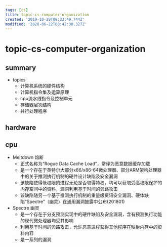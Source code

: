 ```yaml
---
tags: [cs]
title: topic-cs-computer-organization
created: '2019-10-29T09:33:49.744Z'
modified: '2020-06-22T08:42:30.327Z'
---
```


# topic-cs-computer-organization

## summary
- topics
  - 计算机系统的硬件结构
  - 计算机指令集及运算原理
  - cpu流水线指令及控制单元
  - 存储器层次结构
  - 并行处理程序

## hardware

## cpu
- Meltdown 熔断
  - 正式名称为“Rogue Data Cache Load”，常译为恶意数据缓存加载
  - 是一个存在于英特尔大部分x86/x86-64微处理器、部分ARM架构处理器中的关于推测执行机制的硬件设计缺陷及安全漏洞
  - 该缺陷使得低权限的进程无论是否取得特权，均可以获取受高权限保护的内存空间中的资料，漏洞利用基于时间的旁路攻击
  - 该缺陷随另一个基于推测执行机制的重量级资讯安全漏洞、硬体缺陷“Spectre”（幽灵）在通用漏洞披露中公布(201801)
- Spectre 幽灵
  - 是一个存在于分支预测实现中的硬件缺陷及安全漏洞，含有预测执行功能的现代微处理器均受其影响
  - 利用基于时间的旁路攻击，允许恶意进程获得其他程序在映射内存中的资料内容
  - 是一系列的漏洞
